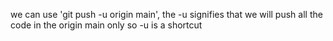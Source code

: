 we can use 'git push -u origin main', the -u signifies that we will push all the code in the origin main only so -u is a shortcut 